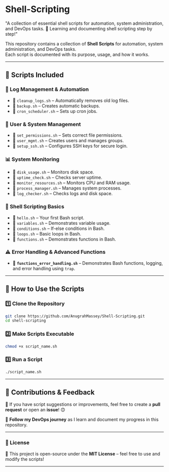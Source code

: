 # Shell-Scripting
"A collection of essential shell scripts for automation, system administration, and DevOps tasks. 🚀 Learning and documenting shell scripting step by step!"

This repository contains a collection of **Shell Scripts** for automation, system administration, and DevOps tasks.  
Each script is documented with its purpose, usage, and how it works.

---

## 📂 Scripts Included

### 🧹 Log Management & Automation
- 🔹 `cleanup_logs.sh` – Automatically removes old log files.
- 🔹 `backup.sh` – Creates automatic backups.
- 🔹 `cron_scheduler.sh` – Sets up cron jobs.

### 🔐 User & System Management
- 🔹 `set_permissions.sh` – Sets correct file permissions.
- 🔹 `user_mgmt.sh` – Creates users and manages groups.
- 🔹 `setup_ssh.sh` – Configures SSH keys for secure login.

### 📊 System Monitoring
- 🔹 `disk_usage.sh` – Monitors disk space.
- 🔹 `uptime_check.sh` – Checks server uptime.
- 🔹 `monitor_resources.sh` – Monitors CPU and RAM usage.
- 🔹 `process_manager.sh` – Manages system processes.
- 🔹 `log_checker.sh` – Checks logs and disk space.

### 🎯 Shell Scripting Basics
- 🔹 `hello.sh` – Your first Bash script.
- 🔹 `variables.sh` – Demonstrates variable usage.
- 🔹 `conditions.sh` – If-else conditions in Bash.
- 🔹 `loops.sh` – Basic loops in Bash.
- 🔹 `functions.sh` – Demonstrates functions in Bash.

### ⚠️ **Error Handling & Advanced Functions**
- 🔧 **`functions_error_handling.sh`** – Demonstrates Bash functions, logging, and error handling using `trap`.

---

## **🚀 How to Use the Scripts**  

### **1️⃣ Clone the Repository**  
```bash
git clone https://github.com/AnugrahMassey/Shell-Scripting.git
cd shell-scripting
```

### **2️⃣ Make Scripts Executable**  
```bash
chmod +x script_name.sh
```

### **3️⃣ Run a Script**  
```bash
./script_name.sh
```

---

## **📢 Contributions & Feedback**  
📌 If you have script suggestions or improvements, feel free to create a **pull request** or open an **issue**! 😊  

📌 **Follow my DevOps journey** as I learn and document my progress in this repository.  

---

### **📜 License**  
📜 This project is open-source under the **MIT License** – feel free to use and modify the scripts!  

---
